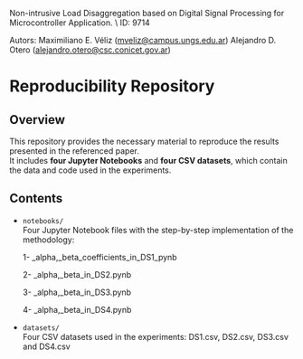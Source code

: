 Non-intrusive Load Disaggregation based on Digital Signal Processing for Microcontroller Application. \\
ID: 9714

Autors: 
Maximiliano E. Véliz (mveliz@campus.ungs.edu.ar)
Alejandro D. Otero (alejandro.otero@csc.conicet.gov.ar)

# Reproducibility Repository

## Overview
This repository provides the necessary material to reproduce the results presented in the referenced paper.  
It includes **four Jupyter Notebooks** and **four CSV datasets**, which contain the data and code used in the experiments.

## Contents
- `notebooks/`  
  Four Jupyter Notebook files with the step-by-step implementation of the methodology:

    1- _alpha,_beta_coefficients_in_DS1_pynb
  
    2-  _alpha,_beta_in_DS2.pynb
  
    3-  _alpha,_beta_in_DS3.pynb
  
    4-  _alpha,_beta_in_DS4.pynb

- `datasets/`  
  Four CSV datasets used in the experiments: DS1.csv, DS2.csv, DS3.csv and DS4.csv  




